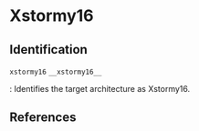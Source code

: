 # Xstormy16

## Identification

`xstormy16`
`__xstormy16__`

: Identifies the target architecture as Xstormy16.

## References

<!---
<gcc/config/stormy16/stormy16.h> (3.1.0)

#define CPP_PREDEFINES "-Dxstormy16 -Amachine=xstormy16 -D__INT_MAX__=32767"
////

////
<gcc/config/stormy16/stormy16.h> (14.2.0)

#define TARGET_CPU_CPP_BUILTINS()		\
  do						\
    {						\
      builtin_define_std ("xstormy16");		\
      builtin_assert ("machine=xstormy16");	\
      builtin_assert ("cpu=xstormy16");		\
    }						\
  while (0)
--->